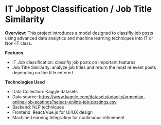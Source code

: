 # **IT Jobpost Classification / Job Title Similarity**
**Overview:**
This project introduces a model designed to classifiy job posts using advanced data analytics and machine learning techniques into IT or Non-IT class.

**Features**
- IT Job classification: classifiy job posts on important features
- Job Title Similarity: analyze job titles and return the most relevent posts depending on the title entered

**Technologies Used**
- Data Collection: Kaggle datasets
- Data source: https://www.kaggle.com/datasets/udacity/armenian-online-job-postings?select=online-job-postings.csv
- Backend: NLP techniques
- Frontend: React/Vue.js for UI/UX design
- Machine Learning Integration for continuous refinement
